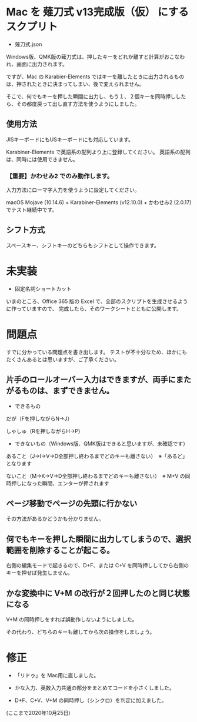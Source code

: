 # Mac を 薙刀式 v13完成版（仮） にするスクプリト

* 薙刀式.json

Windows版、QMK版の薙刀式は、押したキーをどれか離すと計算がおこなわれ、画面に出力されます。

ですが、Mac の Karabier-Elements ではキーを離したときに出力されるものは、押されたときに決まってしまい、後で変えられません。

そこで、何でもキーを押した瞬間に出力し、もう１、２個キーを同時押ししたら、その都度戻って出し直す方法を使うようにしました。

## 使用方法

JISキーボードにもUSキーボードにも対応しています。

Karabiner-Elements で英語系の配列より上に登録してください。
英語系の配列は、同時には使用できません。

### 【重要】かわせみ2 でのみ動作します。

入力方法にローマ字入力を使うように設定してください。

macOS Mojave (10.14.6) + Karabiner-Elements (v12.10.0) + かわせみ2 (2.0.17) でテスト継続中です。

## シフト方式

スペースキー、シフトキーのどちらもシフトとして操作できます。

# 未実装

* 固定名詞ショートカット

いまのところ、Office 365 版の Excel で、全部のスクリプトを生成させるように作っていますので、
完成したら、そのワークシートとともに公開します。

# 問題点

すでに分かっている問題点を書き出します。
テストが不十分なため、ほかにもたくさんあるとは思いますが、ご了承ください。

## 片手のロールオーバー入力はできますが、両手にまたがるものは、まずできません。

* できるもの

だが（Fを押しながらN→J）

しゃしゅ（Rを押しながらH→P）

* できないもの（Windows版、QMK版はできると思いますが、未確認です）

あること（J→I→V→D全部押し終わるまでどのキーも離さない）　※「あるど」となります

ないこと（M→K→V→D全部押し終わるまでどのキーも離さない）　※ M+V の同時押しになった瞬間、エンターが押されます

## ページ移動でページの先頭に行かない

その方法があるかどうかも分かりません。

## 何でもキーを押した瞬間に出力してしまうので、選択範囲を削除することが起こる。

右側の編集モードで起きるので、D+F、または C+V を同時押ししてから右側のキーを押せば発生しません。


## かな変換中に V+M の改行が２回押したのと同じ状態になる

V+M の同時押しをすれば誤動作しないようにしました。

その代わり、どちらのキーも離してから次の操作をしましょう。

# 修正

* 「リドゥ」を Mac用に直しました。

* かな入力、英数入力共通の部分をまとめてコードを小さくしました。

* D+F、C+V、V+M の同時押し（シンクロ）を判定に加えました。

(ここまで2020年10月25日)
